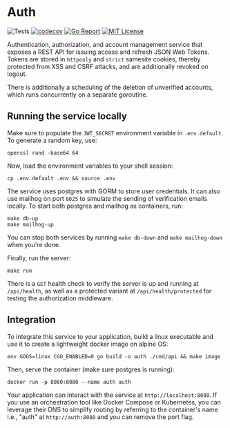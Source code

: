 # Auth

![Tests](https://github.com/abyan-dev/auth/actions/workflows/ci.yaml/badge.svg) [![codecov](https://codecov.io/gh/abyan-dev/auth/graph/badge.svg?token=S679A5TSW7)](https://codecov.io/gh/abyan-dev/auth) [![Go Report](https://goreportcard.com/badge/abyan-dev/auth)](https://goreportcard.com/report/YanSystems/compiler) [![MIT License](https://img.shields.io/badge/license-MIT-blue.svg)](https://github.com/YanSystems/compiler/blob/main/LICENSE)

Authentication, authorization, and account management service that exposes a REST API for issuing access and refresh JSON Web Tokens. Tokens are stored in `httponly` and `strict` samesite cookies, thereby protected from XSS and CSRF attacks, and are additionally revoked on logout. 

There is additionally a scheduling of the deletion of unverified accounts, which runs concurrently on a separate goroutine.

## Running the service locally

Make sure to populate the `JWT_SECRET` environment variable in `.env.default`. To generate a random key, use:

```
openssl rand -base64 64
```

Now, load the environment variables to your shell session:

```
cp .env.default .env && source .env
```

The service uses postgres with GORM to store user credentials. It can also use mailhog on port `8025` to simulate the sending of verification emails locally. To start both postgres and mailhog as containers, run:

```
make db-up
make mailhog-up
```

You can stop both services by running `make db-down` and `make mailhog-down` when you're done.

Finally, run the server:

```
make run
```

There is a `GET` health check to verify the server is up and running at `/api/health`, as well as a protected variant at `/api/health/protected` for testing the authorization middleware.

## Integration

To integrate this service to your application, build a linux executable and use it to create a lightweight docker image on alpine OS:

```
env GOOS=linux CGO_ENABLED=0 go build -o auth ./cmd/api && make image
```

Then, serve the container (make sure postgres is running):

```
docker run -p 8080:8080 --name auth auth
```

Your application can interact with the service at `http://localhost:8080`. If you use an orchestration tool like Docker Compose or Kubernetes, you can leverage their DNS to simplify routing by referring to the container's name i.e., "auth" at `http://auth:8080` and you can remove the port flag.
